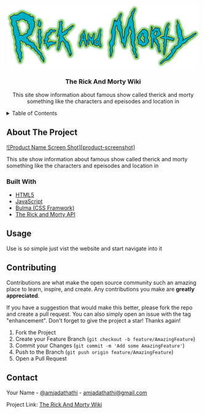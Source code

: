 
<!-- PROJECT LOGO -->
<br />
<div align="center">
  <a href="https://the-rick-and-morty-wiki.vercel.app/">
    <img src="images/logo.png" alt="Logo" >
  </a>

  <h3 align="center">The Rick And Morty Wiki</h3>
  <p>
    This site show information about famous show called therick and morty
    something like the characters and epeisodes and location in
  </p>
</div>



<!-- TABLE OF CONTENTS -->
<details>
  <summary>Table of Contents</summary>
  <ol>
    <li>
      <a href="#about-the-project">About The Project</a>
      <ul>
        <li><a href="#built-with">Built With</a></li>
      </ul>
    </li>
    <li><a href="#usage">Usage</a></li>
    <li><a href="#contributing">Contributing</a></li>
    <li><a href="#contact">Contact</a></li>

  </ol>
</details>



<!-- ABOUT THE PROJECT -->
## About The Project

[![Product Name Screen Shot][product-screenshot]](https://example.com)

This site show information about famous show called therick and morty
something like the characters and epeisodes and location in


### Built With


* [HTML5](#/)
* [JavaScript](#/)
* [Bulma (CSS Framwork)](https://bulma.io/)
* [The Rick and Morty API](https://rickandmortyapi.com/)



<!-- USAGE EXAMPLES -->
## Usage

Use is so simple just vist the website and start navigate into it



<!-- CONTRIBUTING -->
## Contributing

Contributions are what make the open source community such an amazing place to learn, inspire, and create. Any contributions you make are **greatly appreciated**.

If you have a suggestion that would make this better, please fork the repo and create a pull request. You can also simply open an issue with the tag "enhancement".
Don't forget to give the project a star! Thanks again!

1. Fork the Project
2. Create your Feature Branch (`git checkout -b feature/AmazingFeature`)
3. Commit your Changes (`git commit -m 'Add some AmazingFeature'`)
4. Push to the Branch (`git push origin feature/AmazingFeature`)
5. Open a Pull Request


<!-- CONTACT -->
## Contact

Your Name - [@amjadathathi](https://twitter.com/amjadathathi) - amjadathathi@gmail.com

Project Link: [The Rick And Morty Wiki](https://github.com/amjadT1000/The-Rick-And-Morty-Wiki/)

